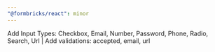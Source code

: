 ```yaml
---
"@formbricks/react": minor
---
```


Add Input Types: Checkbox, Email, Number, Password, Phone, Radio, Search, Url | Add validations: accepted, email, url

